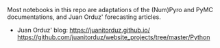 Most notebooks in this repo are adaptations of the (Num)Pyro and PyMC documentations, and Juan Orduz' forecasting articles.
- Juan Orduz' blog:
	https://juanitorduz.github.io/
	https://github.com/juanitorduz/website_projects/tree/master/Python
